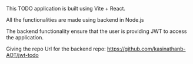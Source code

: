 This TODO application is built using Vite + React.

All the functionalities are made using backend in Node.js

The backend functionality ensure that the user is providing JWT to access the application.

Giving the repo Url for the backend repo:<a> https://github.com/kasinathanb-AOT/jwt-todo </a>